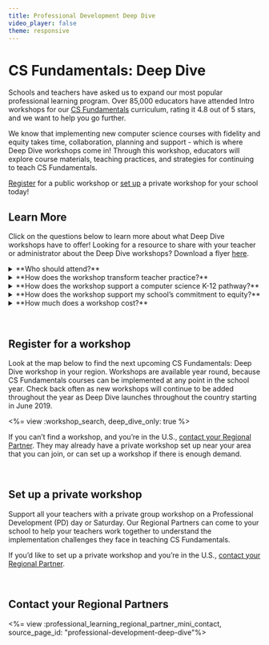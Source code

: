 ```yaml
---
title: Professional Development Deep Dive
video_player: false
theme: responsive
---
```

# CS Fundamentals: Deep Dive

Schools and teachers have asked us to expand our most popular professional learning program. Over 85,000 educators have attended Intro workshops for our <a href="https://code.org/educate/curriculum/elementary-school" target="blank">CS Fundamentals</a> curriculum, rating it 4.8 out of 5 stars, and we want to help you go further.

We know that implementing new computer science courses with fidelity and equity takes time, collaboration, planning and support - which is where Deep Dive workshops come in! Through this workshop, educators will explore course materials, teaching practices, and strategies for continuing to teach CS Fundamentals.

[Register](#register) for a public workshop or [set up](#setup) a private workshop for your school today!

<a name="questions"></a>
## Learn More
Click on the questions below to learn more about what Deep Dive workshops have to offer! Looking for a resource to share with your teacher or administrator about the Deep Dive workshops? Download a flyer <a href="https://drive.google.com/open?id=1FjuKALA4saetJOQtUdHMJ6HbmBEly7Kp" target="blank"> here</a>.

<details>
  <summary>**Who should attend?**</summary>
  <p>
  <br/>
  Workshops are open to any elementary school educators who taught some of Code.org’s <a href="https://code.org/educate/curriculum/elementary-school" target="blank">CS Fundamentals</a> courses. Attending a Code.org Intro workshop is not a required prerequisite.

  If you’ve already started teaching CS Fundamentals, we recommend starting with the Deep Dive workshop. If you have not yet begun teaching, we recommend our Intro workshop. See a comparison of our two workshops offerings <a href="https://drive.google.com/open?id=1eiJw35CLX_yxTwmUkAj-4Ps4EvDjdjxh" target="blank"> here</a>. Classroom teachers, librarians, tech teachers, and other educators are all welcome!

</p>
</details>

<details>
  <summary>**How does the workshop transform teacher practice?**</summary>
  <p>
  <br/>
  Developed with Code.org’s <a href="https://code.org/educate/professional-learning/values" target="blank"> professional learning values</a> in mind, the 7-hour Deep Dive workshop provides teachers with a hands-on learning experience with other like-minded teachers. Teachers are given the space to work through the individual challenges in carefully crafted sessions led by experienced facilitators, most of whom were (and often still are) classroom teachers.

  Teachers will leave their Deep Dive workshop not only with an understanding of the details, philosophy, values, and rationale behind how the CS Fundamentals course is structured but also with a *customized plan* for how to implement more of the CS Fundamentals courses. Teachers will have ideas for fostering and developing a strong classroom rapport that nurtures learners of all types and *strategies for addressing roadblocks to implementation*. Ongoing support through the Code.org teacher forum and online support after the workshop will continue to build a *strong community of practice and support* for participating teachers.

</p>
</details>

<details>
  <summary>**How does the workshop support a computer science K-12 pathway?**</summary>
  <p>
  <br/>
  When the six CS Fundamentals’ six courses (A-F)  are implemented successfully in a school, they can become an important part of a district’s K-12 pathway. A potential K-12 pathway using Code.org curricula might have 1) <a href="https://code.org/educate/curriculum/elementary-school" target="blank">CS Fundamentals</a> in elementary school grades, 2) <a href="https://code.org/educate/curriculum/middle-school" target="blank">CS Discoveries</a> offered in middle school grades, and 3) <a href="https://code.org/educate/curriculum/high-school" target="blank">CS Principles </a> offered in the high school grades.

  Deep Dive workshops can be a key strategy to ensure the first part of that pathway, CS Fundamentals, is successfully established. The Intro Workshop is a foundational introduction to the CS Fundamentals curriculum and a great way to support teachers getting started; and the Deep Dive workshop can get them to the finish line. Teachers who complete the Deep Dive workshop will not only leave with a plan for offering more of the CS Fundamentals course, but also connections to a community of support that will help them execute this plan.

</p>
</details>

<details>
  <summary>**How does the workshop support my school’s commitment to equity?**</summary>
  <p>
  <br/>
  Code.org believes that acknowledging and actively addressing the historical inequities within the field of computer science is critical to reaching our goal of bringing computer science to all students. Professional learning plays an essential role in helping educators identify and address equity gaps in their classrooms and schools. Bringing a Deep Dive workshop to your school, or encouraging your teachers to attend a workshop, will support teachers in implementing equitable teaching practices and help ensure computer science is accessible to every student in your schools.
</p>
</details>

<details>
  <summary>**How much does a workshop cost?**</summary>
  <p>
  <br/>
  Costs will vary across the country. [contact your Regional Partner](#contact) to find the cost in your area.

  We believe that local support is critical for success - we’ve partnered with a network of Regional Partners and local facilitators to work with your school. Code.org provides grant funding to help subsidize the costs of the program and to ensure you can use the curriculum & tools forever at no cost.

  Grant funding from our donors and other local support allows our partners to offer the CS Fundamentals: Deep Dive workshop at substantial **discounts**. They are also able to offer **scholarships** and **group discounts**.
<br/>

</p>
</details>


<a id="register"></a>
<br/>
## Register for a workshop
Look at the map below to find the next upcoming CS Fundamentals: Deep Dive workshop in your region. Workshops are available year round, because CS Fundamentals courses can be implemented at any point in the school year. Check back often as new workshops will continue to be added throughout the year as Deep Dive launches throughout the country starting in June 2019.

<%= view :workshop_search, deep_dive_only: true %>

If you can’t find a workshop, and you’re in the U.S., [contact your Regional Partner](#contact). They may already have a private workshop set up near your area that you can join, or can set up a workshop if there is enough demand.
</p>


<a id="setup"></a>
<br/>
## Set up a private workshop

Support all your teachers with a private group workshop on a Professional Development (PD) day or Saturday. Our Regional Partners can come to your school to help your teachers work together to understand the implementation challenges they face in teaching CS Fundamentals.

If you’d like to set up a private workshop and you’re in the U.S., [contact your Regional Partner](#contact).

<a id="contact"></a>
<br/>
## Contact your Regional Partners

<%= view :professional_learning_regional_partner_mini_contact, source_page_id: "professional-development-deep-dive"%>
